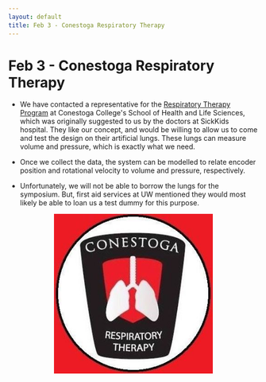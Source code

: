 ```yaml
---
layout: default
title: Feb 3 - Conestoga Respiratory Therapy
---
```

# Feb 3 - Conestoga Respiratory Therapy

- We have contacted a representative for the <a href="https://www.conestogac.on.ca/fulltime/respiratory-therapy" target="_blank"> Respiratory Therapy Program</a> at Conestoga College's School of Health and Life Sciences, which was originally suggested to us by the doctors at SickKids hospital. They like our concept, and would be willing to allow us to come and test the design on their artificial lungs. These lungs can measure volume and pressure, which is exactly what we need.

- Once we collect the data, the system can be modelled to relate encoder position and rotational velocity to volume and pressure, respectively.

- Unfortunately, we will not be able to borrow the lungs for the symposium. But, first aid services at UW mentioned they would most likely be able to loan us a test dummy for this purpose.

<figure align="center">
  <img src="/assets/img/conestoga.JPG" width="320" />
</figure>
&nbsp;
